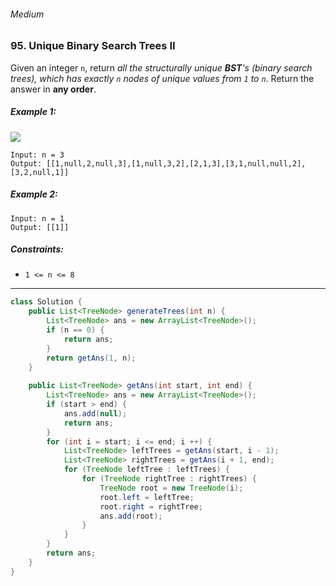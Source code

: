###### Medium

### 95. Unique Binary Search Trees II

Given an integer `n`, return _all the structurally unique **BST**'s (binary search trees), which has exactly `n` nodes of unique values from `1` to `n`_. Return the answer in **any order**.

 

##### Example 1:
![](https://assets.leetcode.com/uploads/2021/01/18/uniquebstn3.jpg)
```
Input: n = 3
Output: [[1,null,2,null,3],[1,null,3,2],[2,1,3],[3,1,null,null,2],[3,2,null,1]]
```
##### Example 2:
```
Input: n = 1
Output: [[1]]
``` 

##### Constraints:

- `1 <= n <= 8`

***

```java
class Solution {
    public List<TreeNode> generateTrees(int n) {
        List<TreeNode> ans = new ArrayList<TreeNode>();
        if (n == 0) {
            return ans;
        }
        return getAns(1, n);
    }
    
    public List<TreeNode> getAns(int start, int end) {
        List<TreeNode> ans = new ArrayList<TreeNode>();
        if (start > end) {
            ans.add(null);
            return ans;
        }
        for (int i = start; i <= end; i ++) {
            List<TreeNode> leftTrees = getAns(start, i - 1);
            List<TreeNode> rightTrees = getAns(i + 1, end);
            for (TreeNode leftTree : leftTrees) {
                for (TreeNode rightTree : rightTrees) {
                    TreeNode root = new TreeNode(i);
                    root.left = leftTree;
                    root.right = rightTree;
                    ans.add(root);
                }
            }
        }
        return ans;
    }
}
```
